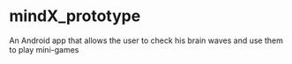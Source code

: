# mindX_prototype
An Android app that allows the user to check his brain waves and use them to play mini-games
